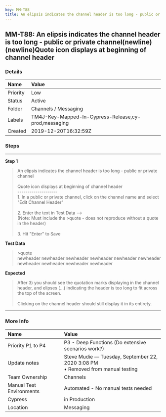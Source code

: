 ```yaml
---
key: MM-T88
title: An elipsis indicates the channel header is too long - public or private channel(newline)(newline)Quote icon displays at beginning of channel header
---
```


## MM-T88: An elipsis indicates the channel header is too long - public or private channel(newline)(newline)Quote icon displays at beginning of channel header

### Details

| Name     | Value                                                |
| :------- | :--------------------------------------------------- |
| Priority | Low                                                  |
| Status   | Active                                               |
| Folder   | Channels / Messaging                                 |
| Labels   | TM4J-Key-Mapped-In-Cypress-Release,cy-prod,messaging |
| Created  | 2019-12-20T16:32:59Z                                 |

### Steps

<hr/>

**Step 1**

> <article>An elipsis indicates the channel header is too long - public or private channel<br><br>Quote icon displays at beginning of channel header<br>--------------------<br>1. In a public or private channel, click on the channel name and select "Edit Channel Header"<br><br>2. Enter the text in Test Data --&gt;<br>(Note: Must include the &gt;quote - does not reproduce without a quote in the header)<br><br>3. Hit "Enter" to Save</article>

**Test Data**

> <article>&gt;quote<br>newheader newheader newheader newheader newheader newheader newheader newheader newheader newheader</article>

**Expected**

> <article>After 3) you should see the quotation marks displaying in the channel header, and elipses (...) indicating the header is too long to fit across the top of the screen.<br><br>Clicking on the channel header should still display it in its entirety.</article>

<hr/>

### More Info

| Name                     | Value                                                                              |
| :----------------------- | :--------------------------------------------------------------------------------- |
| Priority P1 to P4        | P3 - Deep Functions (Do extensive scenarios work?)                                 |
| Update notes             | Steve Mudie — Tuesday, September 22, 2020 3:08 PM<br>• Removed from manual testing |
| Team Ownership           | Channels                                                                           |
| Manual Test Environments | Automated - No manual tests needed                                                 |
| Cypress                  | in Production                                                                      |
| Location                 | Messaging                                                                          |
